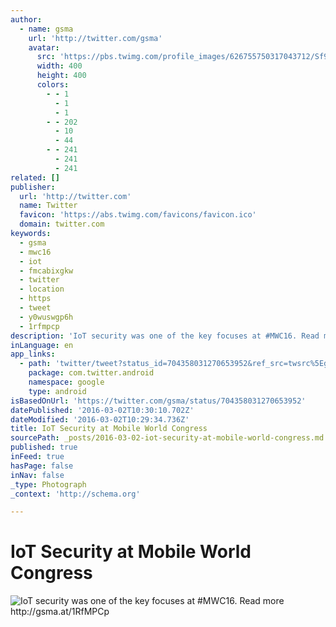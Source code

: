 ```yaml
---
author:
  - name: gsma
    url: 'http://twitter.com/gsma'
    avatar:
      src: 'https://pbs.twimg.com/profile_images/626755750317043712/Sf9h6jYD_400x400.jpg'
      width: 400
      height: 400
      colors:
        - - 1
          - 1
          - 1
        - - 202
          - 10
          - 44
        - - 241
          - 241
          - 241
related: []
publisher:
  url: 'http://twitter.com'
  name: Twitter
  favicon: 'https://abs.twimg.com/favicons/favicon.ico'
  domain: twitter.com
keywords:
  - gsma
  - mwc16
  - iot
  - fmcabixgkw
  - twitter
  - location
  - https
  - tweet
  - y0wuswgp6h
  - 1rfmpcp
description: 'IoT security was one of the key focuses at #MWC16. Read more http://gsma.at/1RfMPCp'
inLanguage: en
app_links:
  - path: 'twitter/tweet?status_id=704358031270653952&ref_src=twsrc%5Egoogle%7Ctwcamp%5Eandroidseo%7Ctwgr%5Estatus%7Ctwterm%5E704358031270653952'
    package: com.twitter.android
    namespace: google
    type: android
isBasedOnUrl: 'https://twitter.com/gsma/status/704358031270653952'
datePublished: '2016-03-02T10:30:10.702Z'
dateModified: '2016-03-02T10:29:34.736Z'
title: IoT Security at Mobile World Congress
sourcePath: _posts/2016-03-02-iot-security-at-mobile-world-congress.md
published: true
inFeed: true
hasPage: false
inNav: false
_type: Photograph
_context: 'http://schema.org'

---
```

# IoT Security at Mobile World Congress
![IoT security was one of the key focuses at &num;MWC16&period; Read more http&colon;&sol;&sol;gsma&period;at&sol;1RfMPCp](https://pbs.twimg.com/media/CcZh5VXWAAEqtAV.jpg:large)